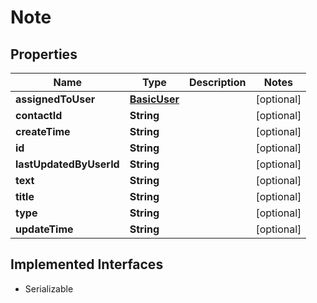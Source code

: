 

# Note


## Properties

| Name | Type | Description | Notes |
|------------ | ------------- | ------------- | -------------|
|**assignedToUser** | [**BasicUser**](BasicUser.md) |  |  [optional] |
|**contactId** | **String** |  |  [optional] |
|**createTime** | **String** |  |  [optional] |
|**id** | **String** |  |  [optional] |
|**lastUpdatedByUserId** | **String** |  |  [optional] |
|**text** | **String** |  |  [optional] |
|**title** | **String** |  |  [optional] |
|**type** | **String** |  |  [optional] |
|**updateTime** | **String** |  |  [optional] |


## Implemented Interfaces

* Serializable

